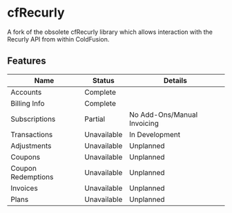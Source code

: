 cfRecurly
=========

A fork of the obsolete cfRecurly library which allows interaction with the Recurly API from within ColdFusion. 

Features
--------

Name | Status | Details
---- | ------ | ----------- |
Accounts | Complete | 
Billing Info | Complete |
Subscriptions | Partial | No Add-Ons/Manual Invoicing
Transactions | Unavailable | In Development
Adjustments | Unavailable | Unplanned
Coupons | Unavailable | Unplanned
Coupon Redemptions | Unavailable | Unplanned
Invoices | Unavailable | Unplanned
Plans | Unavailable | Unplanned
